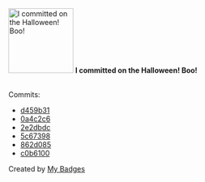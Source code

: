 <img src="https://my-badges.github.io/my-badges/spooky-commit.png" alt="I committed on the Halloween! Boo!" title="I committed on the Halloween! Boo!" width="128">
<strong>I committed on the Halloween! Boo!</strong>
<br><br>

Commits:

- <a href="https://github.com/TheManticoreProject/winacl/commit/d459b31bab4e925cb1527fcddd25b51bc8e12a2a">d459b31</a>
- <a href="https://github.com/TheManticoreProject/winacl/commit/0a4c2c6111cd032926b173a2a910382872f7634f">0a4c2c6</a>
- <a href="https://github.com/TheManticoreProject/winacl/commit/2e2dbdc717728992f956276a3a93937f2b72f0c6">2e2dbdc</a>
- <a href="https://github.com/TheManticoreProject/winacl/commit/5c67398ee2ca1787309dd8267914f05e86715b71">5c67398</a>
- <a href="https://github.com/TheManticoreProject/winacl/commit/862d08571a090184736b88cbc5a289623c3e89d4">862d085</a>
- <a href="https://github.com/p0dalirius/goopts/commit/c0b610074e6d2366a3d5ae79cb6211e64ddd8c3c">c0b6100</a>


Created by <a href="https://github.com/my-badges/my-badges">My Badges</a>